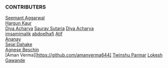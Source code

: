 ### CONTRIBUTERS

[Seemant Aggarwal](https://github.com/seemantaggarwal)\
[Hargun Kaur](https://github.com/hkaur008)\
[Diya Acharya](https://github.com/diyaacharya)
[Saurav Sutaria](https://github.com/Saurav-Sutaria)
[Diya Acharya](https://github.com/diyaacharya) \
[imsamimalik](https://github.com/imsamimalik)
[abdoelhafi](https://github.com/abdoelhafi)
[Atif](https://github.com/mdatif796)\
[Ananay](https://github.com/fts18)\
[Sejal Dahake](https://github.com/sejalxz)\
[Agnese Beschin](https://github.com/AgneseB2)\
[Aman Verma][https://github.com/amanverma644]
[Twinshu Parmar](https://github.com/twi05)
[Lokesh Gawande](https://github.com/lokesh21012002)
